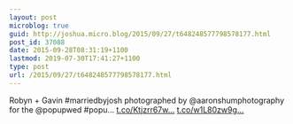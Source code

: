 ```yaml
---
layout: post
microblog: true
guid: http://joshua.micro.blog/2015/09/27/t648248577798578177.html
post_id: 37088
date: 2015-09-28T08:31:19+1100
lastmod: 2019-07-30T17:41:27+1100
type: post
url: /2015/09/27/t648248577798578177.html
---
```

Robyn + Gavin #marriedbyjosh photographed by @aaronshumphotography for the @popupwed #popu… [t.co/Ktjzrr67w...](http://t.co/Ktjzrr67wm) [t.co/w1L80zw9g...](http://t.co/w1L80zw9gB)
